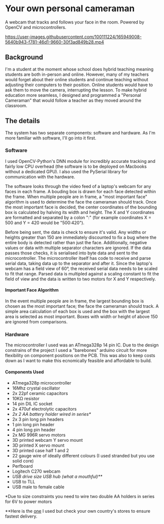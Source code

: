 # Your own personal cameraman #
A webcam that tracks and follows your face in the room. Powered by OpenCV and microcontrollers.


https://user-images.githubusercontent.com/100111224/165949008-5640b943-f781-46d1-9660-30f3ad849b28.mp4


## Background ##
I'm a student at the moment whose school does hybrid teaching meaning students are both in-person and online. However, many of my teachers would forget about their online students and continue teaching without adjusting their computers to their position. Online students would have to ask them to move the camera, interrupting the lesson. To make hybrid education more seamless, I designed and programmed a "Personal Cameraman" that would follow a teacher as they moved around the classroom.


## The details ##
The system has two separate components: software and hardware. As I'm more familiar with software, I'll go into it first.

### Software ###
I used OpenCV-Python's DNN module for incredibly accurate tracking and fairly low CPU overhead (the software is to be deployed on Macbooks without a dedicated GPU). I also used the PySerial library for communication with the hardware. 

The software looks through the video feed of a laptop's webcam for any faces in each frame. A bouding box is drawn for each face detected within the frame. When multiple people are in frame, a "most important face" algorithm is used to determine the face the cameraman should track. Once the most important face is decided, the center coordinates of the bounding box is calculated by halving its width and height. The X and Y coordinates are formatted and separated by a colon ":" (for example coordinates X = 500 and Y = 420 would be "500:420"). 

Before being sent, the data is check to ensure it's valid. Any widths or heights greater than 150 are immediately discounted to fix a bug where the entire body is detected rather than just the face. Additionally, negative values or data with multiple separator characters are ignored. If the data passes those checks, it is serialised into byte data and sent to the microcontroller. The microcontroller itself has code to receive and parse serial data, taking data up to the separator and after it. Since the laptop's webcam has a field view of 60°, the received serial data needs to be scaled to fit that range. Parsed data is multipled against a scaling constant to fit the field of view and the data is written to two motors for X and Y respectively.

#### Important Face Algorithm ####
In the event multiple people are in frame, the largest bounding box is chosen as the most important face; the face the cameraman should track. A simple area calculation of each box is used and the box with the largest area is selected as most important. Boxes with width or height of above 150 are ignored from comparisons. 


### Hardware ###
The microcontroller I used was an ATmega328p 14 pin IC. Due to the design constrains of the project I used a "barebones" arduino circuit for more flexibility on component positions on the PCB. This was also to keep costs down as I want to make this ecnomically feasible and affordable to build. 

#### Components Used ####
- ATmega328p microcontroller
- 16Mhz crystal oscillator
- 2x 22pf ceramic capacitors
- 10KΩ resistor
- 14 pin DIL IC socket
- 2x 470uf electrolytic capacitors
- _2x 2 AA battery holder wired in series*_
- 2x 3 pin long pin headers
- 1 pin long pin header
- 4 pin long pin header
- 2x MG 996R servo motors
- 3D printed webcam Y servo mount
- 3D printed X servo mount
- 3D printed case half 1 and 2
- 22 gauge wire of ideally different colours (I used stranded but you use solid core)
- Perfboard
- Logitech C270 webcam
- _USB drive size USB hub (what a mouthful)**_
- USB to TLL
- USB male to female cable


*Due to size constraints you need to wire two double AA holders in series for 6V to power motors

**Here is the [one](https://www.lazada.com.my/products/speed-universal-multiport-hub-computer-notebook-usb-port-port-hub-splitter-usb-30-usb-usb-3-aluminum-high-20-alloy-i2824724874-s13568852326.html) I used but check your own country's stores to ensure fastest delivery.
